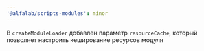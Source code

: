 ```yaml
---
'@alfalab/scripts-modules': minor
---
```


В `createModuleLoader` добавлен параметр `resourceCache`, который позволяет настроить кеширование ресурсов модуля
